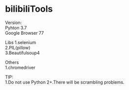 # bilibiliTools

Version:  
Pyhton 3.7  
Google Browser 77   

Libs
1.selenium  
2.PIL(pillow)  
3.Beautifulsoup4  

Others  
1.chromedriver   

TIP:  
1.Do not use Python 2+.There will be scrambling problems.  
